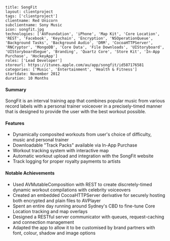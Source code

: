 ```
title: SongFit
layout: clientproject
tags: ['clientproject']
clientname: Red Unicorn
subclientname: Sony Music
icon: songfit.jpg
technologies: ['AVFoundation', 'iPhone', 'Map Kit', 'Core Location', 'REST', 'Facebook', 'Keychain', 'Encryption', 'NSOperationQueue', 'Background Tasks', 'Background Audio', 'DRM', 'CocoaHTTPServer', 'RNCryptor', 'MongoDB', 'Core Data', 'File Downloads', 'UIStoryboard', 'UIStoryboardSegue', 'Branding', 'Quartz Core', 'Store Kit', 'In-App Purchase', 'HockeyApp']
roles: ['Lead Developer']
storeurl: https://itunes.apple.com/au/app/songfit/id587176581
categories: ['Music', 'Entertainment', 'Health & Fitness']
startdate: November 2012
duration: 10 Months
```
#### Summary

SongFit is an interval training app that combines popular music from various record labels with a personal trainer voiceover in a precisely-timed manner that is designed to provide the user with the best workout possible.  
  
#### Features

- Dynamically composited workouts from user's choice of difficulty, music and personal trainer
- Downloadable "Track Packs" available via In-App Purchase 
- Workout tracking system with interactive map
- Automatic workout upload and integration with the SongFit website
- Track logging for proper royalty payments to artists

#### Notable Achievements

- Used AVMutableComposition with REST to create discretely-timed dynamic workout compilations with celebrity voiceovers
- Created an embedded CocoaHTTPServer derivative for securely hosting both encrypted and plain files to AVPlayer
- Spent an entire day running around Sydney's CBD to fine-tune Core Location tracking and map overlays
- Designed a RESTful server communicator with queues, request-caching and connection management
- Adapted the app to allow it to be customised by brand partners with font, colour, shadow and image options

